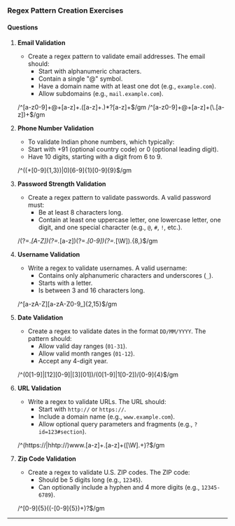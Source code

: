 ### **Regex Pattern Creation Exercises**


#### **Questions**


1. **Email Validation**
   - Create a regex pattern to validate email addresses. The email should:
     - Start with alphanumeric characters.
     - Contain a single "@" symbol.
     - Have a domain name with at least one dot (e.g., `example.com`).
     - Allow subdomains (e.g., `mail.example.com`).


    /^[a-z0-9]+@+[a-z]+\.([a-z]+\.)*?[a-z]+$/gm
    /^[a-z0-9]+@+[a-z]+(\.[a-z])+$/gm


2. **Phone Number Validation**
   - To validate Indian phone numbers, which typically:
   - Start with +91 (optional country code) or 0 (optional leading digit).
   - Have 10 digits, starting with a digit from 6 to 9.


    /^((\+[0-9]{1,3})|0)[6-9]{1}[0-9]{9}$/gm


3. **Password Strength Validation**
   - Create a regex pattern to validate passwords. A valid password must:
     - Be at least 8 characters long.
     - Contain at least one uppercase letter, one lowercase letter, one digit, and one special character (e.g., `@`, `#`, `!`, etc.).


    /(?=.*[A-Z])(?=.*[a-z])(?=.*[0-9])(?=.*[\W]).{8,}$/gm


4. **Username Validation**
   - Write a regex to validate usernames. A valid username:
     - Contains only alphanumeric characters and underscores (`_`).
     - Starts with a letter.
     - Is between 3 and 16 characters long.


    /^[a-zA-Z][a-zA-Z0-9_]{2,15}$/gm


5. **Date Validation**
   - Create a regex to validate dates in the format `DD/MM/YYYY`. The pattern should:
     - Allow valid day ranges (`01-31`).
     - Allow valid month ranges (`01-12`).
     - Accept any 4-digit year.


    /^(0[1-9]|[12][0-9]|[3][01])\/(0[1-9]|1[0-2])\/[0-9]{4}$/gm


6. **URL Validation**
   - Write a regex to validate URLs. The URL should:
     - Start with `http://` or `https://`.
     - Include a domain name (e.g., `www.example.com`).
     - Allow optional query parameters and fragments (e.g., `?id=123#section`).


    /^(https:\/\/|hhtp:\/\/)www\.[a-z]+\.[a-z]+([\W].+)?$/gm


7. **Zip Code Validation**
   - Create a regex to validate U.S. ZIP codes. The ZIP code:
     - Should be 5 digits long (e.g., `12345`).
     - Can optionally include a hyphen and 4 more digits (e.g., `12345-6789`).


    /^[0-9]{5}((-[0-9]{5})+)?$/gm


---